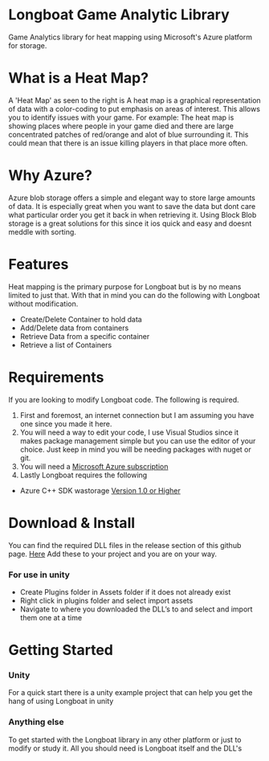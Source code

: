 # Longboat Game Analytic Library
Game Analytics library for heat mapping using Microsoft's Azure platform for storage.

# What is a Heat Map?
A 'Heat Map' as seen to the right is A heat map is a graphical representation of data with a color-coding to put emphasis on areas of interest. This allows you to identify issues with your game. For example: The heat map is showing places where people in your game died and there are large concentrated patches of red/orange and alot of blue surrounding it. This could mean that there is an issue killing players in that place more often.

# Why Azure?
Azure blob storage offers a simple and elegant way to store large amounts of data. It is especially great when you want to save the data but dont care what particular order you get it back in when retrieving it. Using Block Blob storage is a great solutions for this since it ios quick and easy and doesnt meddle with sorting.

# Features
Heat mapping is the primary purpose for Longboat but is by no means limited to just that. With that in mind you can do the following with Longboat without modification.
  - Create/Delete Container to hold data
  - Add/Delete data from containers
  - Retrieve Data from a specific container
  - Retrieve a list of Containers

# Requirements
If you are looking to modify Longboat code. The following is required.  
1. First and foremost, an internet connection but I am assuming you have one since you made it here.  
2. You will need a way to edit your code, I use Visual Studios since it makes package management simple but you can use the editor of your choice. Just keep in mind you will be needing packages with nuget or git.  
3. You will need a <a href="https://azure.microsoft.com/en-us/pricing/free-trial/?WT.mc_id=azurebg_CA_sem_google_BR_BRTop_Nontest_FreeTrial_azure&WT.srch=1">Microsoft Azure subscription</a>  
4. Lastly Longboat requires the following
- Azure C++ SDK wastorage <a href="https://www.nuget.org/packages/wastorage/">Version 1.0 or Higher</a>

# Download & Install
You can find the required DLL files in the release section of this github page. <a href="https://github.com/ScruffyFurn/Longboat/releases">Here</a>
Add these to your project and you are on your way. 

### For use in unity
  - Create Plugins folder in Assets folder if it does not already exist
  - Right click in plugins folder and select import assets
  - Navigate to where you downloaded the DLL’s to and select and import them one at a time

# Getting Started
### Unity
For a quick start there is a unity example project that can help you get the hang of using Longboat in unity
### Anything else
To get started with the Longboat library in any other platform or just to modify or study it. All you should need is Longboat itself and the DLL's


